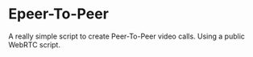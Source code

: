 # Epeer-To-Peer
A really simple script to create Peer-To-Peer video calls. Using a public WebRTC script.
